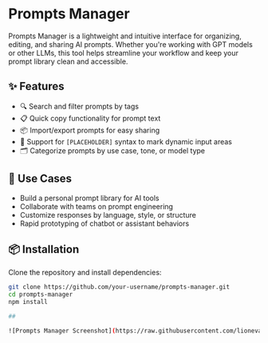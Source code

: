 #  Prompts Manager

Prompts Manager is a lightweight and intuitive interface for organizing, editing, and sharing AI prompts. Whether you're working with GPT models or other LLMs, this tool helps streamline your workflow and keep your prompt library clean and accessible.

## ✨ Features

- 🔍 Search and filter prompts by tags
- 📋 Quick copy functionality for prompt text
- 📦 Import/export prompts for easy sharing
- 🧩 Support for `[PLACEHOLDER]` syntax to mark dynamic input areas
- 🗂️ Categorize prompts by use case, tone, or model type

## 🚀 Use Cases

- Build a personal prompt library for AI tools
- Collaborate with teams on prompt engineering
- Customize responses by language, style, or structure
- Rapid prototyping of chatbot or assistant behaviors

## 📦 Installation

Clone the repository and install dependencies:

```bash
git clone https://github.com/your-username/prompts-manager.git
cd prompts-manager
npm install

##

![Prompts Manager Screenshot](https://raw.githubusercontent.com/lionevan/Prompts-Manager/master/public/Screenshot_Prompts_Manager.png)



